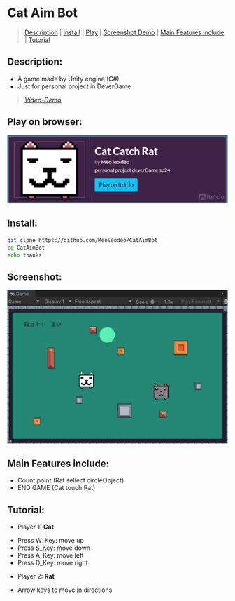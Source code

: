 # Cat Aim Bot
> [Description](#description) | [Install](#install) | [Play](#play-on-browser) | [Screenshot Demo](#screenshot) | [Main Features include](#main-features-include) | [Tutorial](#tutorial)
## Description:
- A game made by Unity engine (C#)
- Just for personal project in DeverGame
> [_Video-Demo_](https://youtu.be/Iq0WGRsVoMc)
## Play on browser:
[![overView](./screenshot/image.png)](https://meoleodeo.itch.io/cat-catch-rat)

## Install:
```bash
git clone https://github.com/Meoleodeo/CatAimBot
cd CatAimBot
echo thanks
```
## Screenshot:
![DEMO](./screenshot/demo.png)
## Main Features include:
- Count point (Rat sellect circleObject)
- END GAME (Cat touch Rat)
## Tutorial:
+ Player 1: **Cat**
- Press W_Key: move up
- Press S_Key: move down
- Press A_Key: move left
- Press D_Key: move right
+ Player 2: **Rat**
- Arrow keys to move in directions